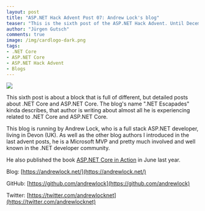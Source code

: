 ```yaml
---
layout: post
title: "ASP.NET Hack Advent Post 07: Andrew Lock's blog"
teaser: "This is the sixth post of the ASP.NET Hack Advent. Until December 24th I'm going to post a link to a good community resource per day and a few lines about it."
author: "Jürgen Gutsch"
comments: true
image: /img/cardlogo-dark.png
tags: 
- .NET Core
- ASP.NET Core
- ASP.NET Hack Advent
- Blogs
---
```


![]({{site.baseurl}}/img/advent/advent.jpg)

This sixth post is about a block that is full of different, but detailed posts about .NET Core and ASP.NET Core. The blog's name ".NET Escapades" kinda describes, that author is writing about almost all he is experiencing related to .NET Core and ASP.NET Core. 

This blog is running by Andrew Lock, who is a full stack ASP.NET developer, living in Devon (UK). As well as the other blog authors I introduced in the last advent posts, he is a Microsoft MVP and pretty much involved and well known in the .NET developer community. 

He also published the book [ASP.NET Core in Action](https://www.manning.com/books/asp-net-core-in-action?a_aid=aspnetcore-in-action&a_bid=5b1b11eb) in June last year.

Blog: [https://andrewlock.net/](https://andrewlock.net/)

GitHub: [https://github.com/andrewlock](https://github.com/andrewlock)

Twitter: [https://twitter.com/andrewlocknet](https://twitter.com/andrewlocknet)

